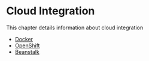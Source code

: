 # Cloud Integration

This chapter details information about cloud integration

* [Docker](docker.md)
* [OpenShift](openshift.md)
* [Beanstalk](beanstalk.md)
